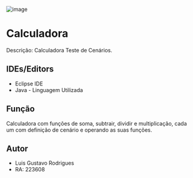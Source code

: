 ![image](https://github.com/LuuissG/Calculadora/assets/128866077/8e96400c-8574-4270-9c3c-500e4f7ead81)
# Calculadora

Descrição: Calculadora Teste de Cenários.

## IDEs/Editors
- Eclipse IDE
- Java - Linguagem Utilizada


## Função
Calculadora com funções de soma, subtrair, dividir e multiplicação, cada um com definição de cenário e operando as suas funções.

## Autor
- Luis Gustavo Rodrigues
- RA: 223608
